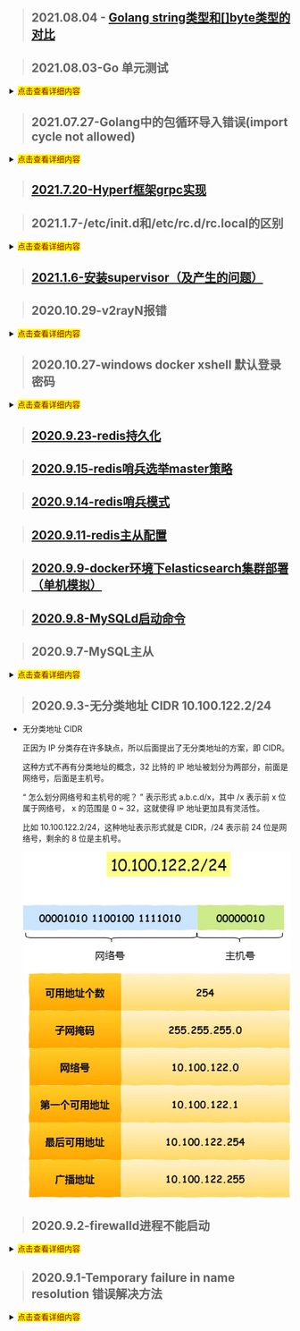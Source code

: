 <!--
// 内容折叠显示
<details>
    <summary><mark><font color=darkred>点击查看详细内容</font></mark></summary>
    ...内容...    
</details>
-->

> ## 2021.08.04 - [Golang string类型和[]byte类型的对比](./my/golang/string_byte)

> ## 2021.08.03-Go 单元测试


<details>
    <summary><mark><font color=darkred>点击查看详细内容</font></mark></summary>

- Go语言拥有一套单元测试和性能测试系统，仅需要添加很少的代码就可以快速测试一段需求代码。
- go test 命令，会自动读取源码目录下面名为 *_test.go 的文件，生成并运行测试用的可执行文件。

这里介绍几个常用的参数：
```
-bench regexp : 性能测试，支持表达式对测试函数进行筛选。`-bench .` 则是对所有的benchmark函数测试;
-run regexp : 只运行 regexp 匹配的函数，例如 `-run=Array` 那么就执行包含有 Array 开头的函数；
-benchmem:性能测试的时候显示测试函数的内存分配的统计信息
-cover : 开启测试覆盖率；
-v : 显示测试的详细信息;
```
</details>

> ## 2021.07.27-Golang中的包循环导入错误(import cycle not allowed)
<details>
    <summary><mark><font color=darkred>点击查看详细内容</font></mark></summary>

- 在go开发中,使用import导入相应包时,有时会碰到 `import cycle not allowed` 这个错误
- 错误产生的原因在于,你导入的包和你当前的包,互相导入(依赖)
- 这里举一个例子:

`Test/A`
```
package A

import "Test/B"
```

`Test/B`
```
package B

import "Test/A"
```
- 这里发生了什么?
    - A导入B
    - B又导入A
    - 致使两个包相互依赖,互相导入,从而出现 `import cycle not allowed` 这个错误
- 解决办法
    - 做好项目的包规划,有冲突的引用方法新建一个包,解决循环导入的错误
    - 网上有通过 `interface(接口)` 的方法解决这个问题,但我认为这样增加了复杂度,将简单的问题复杂化了

</details>

> ## [2021.7.20-Hyperf框架grpc实现](./my/sourceAnalysis/hyperf-grpc)

> ## 2021.1.7-/etc/init.d和/etc/rc.d/rc.local的区别
<details>
  <summary><mark><font color=darkred>点击查看详细内容</font></mark></summary>

- /etc/init.d 是一个目录（这个目录里面用于放置shell脚本，注意是脚本）：
    - 是/etc/rc.d/init.d的软链接
    - 这些脚本是启动脚本，用于Linux中服务的启动、停止、重启
    - 比如各种Linux中的服务都会有启动脚本放在这里，像是ssh服务的文件sshd，nginx、php-fpm的启动文件
- /etc/rc.d/rc.local 是一个文件（这个文件用于用户自定义开机启动程序）
    - 也就是说用户可以把需要开机启动的命令、运行可执行脚本的命令写入这个文件，这样就可以在系统启动时自动执行这个命令
    - 比如把一个shell脚本的完整路径写入这个文件，那这个shell脚本就会在开机后自动执行
    
- 为了方便理解，这里我们放一个详细介绍Linux启动流程的链接
    - [进去看看](./my/knowledgePoint/linuxStartProcessFlow)

</details>

> ## [2021.1.6-安装supervisor（及产生的问题）](./interview/linux?id=安装Supervisor)

> ## 2020.10.29-v2rayN报错
    
<details>
  <summary><mark><font color=darkred>点击查看详细内容</font></mark></summary>

- 报错内容：

    ```
    failed to read response header > websocket: close 1000 (normal)
    ```
- 错误原因：系统时间与服务器时间不一致
- 解决办法：校准系统时间

</details>

> ## 2020.10.27-windows docker xshell 默认登录密码

<details>
  <summary><mark><font color=darkred>点击查看详细内容</font></mark></summary>

- boot2docker用户和密码

| 用户    | 密码   | 进入方式 |
|--------|--------|------|
| docker | tcuser | ssh  |
| root   |        | command：sudo -i (docker用户下执行)  |

</details>

> ## [2020.9.23-redis持久化](./interview/redis?id=持久化)

> ## [2020.9.15-redis哨兵选举master策略](./interview/redis?id=哨兵选举策略)

> ## [2020.9.14-redis哨兵模式](./interview/redis?id=哨兵配置)

> ## [2020.9.11-redis主从配置](./interview/redis?id=主从配置)

> ## [2020.9.9-docker环境下elasticsearch集群部署（单机模拟）](./interview/elasticsearch?id=docker环境下集群部署（单机模拟）)

> ## [2020.9.8-MySQLd启动命令](./interview/mysql/mysql?id=mysqld启动命令)

> ## 2020.9.7-MySQL主从

<details>
  <summary><mark><font color=darkred>点击查看详细内容</font></mark></summary>

- MySQL主从服务器配置
    - MySQL版本：8.0.21
    - [主从同步的机制](./interview/mysql/mysql?id=数据库主从复制原理)
    - [步骤](./interview/mysql/mysql?id=主从复制操作)

</details>

> ## 2020.9.3-无分类地址 CIDR 10.100.122.2/24

<!-- <details>
  <summary><mark><font color=darkred>点击查看详细内容</font></mark></summary> -->

- 无分类地址 CIDR

    正因为 IP 分类存在许多缺点，所以后面提出了无分类地址的方案，即 CIDR。

    这种方式不再有分类地址的概念，32 比特的 IP 地址被划分为两部分，前面是网络号，后面是主机号。

    “ 怎么划分网络号和主机号的呢？
    ”
    表示形式 a.b.c.d/x，其中 /x 表示前 x 位属于网络号， x 的范围是 0 ~ 32，这就使得 IP 地址更加具有灵活性。

    比如 10.100.122.2/24，这种地址表示形式就是 CIDR，/24 表示前 24 位是网络号，剩余的 8 位是主机号。

    ![cidr](../../images/cidr.jpg)

<!-- </details> -->

> ## 2020.9.2-firewalld进程不能启动

<details>
  <summary><mark><font color=darkred>点击查看详细内容</font></mark></summary>

- firewalld进程启动不了（报错超时）[参考链接](https://blog.csdn.net/crynono/article/details/76132611)
    
    - 报错信息如下
    ```
    [root@VM_0_6_centos ~]#  systemctl status firewalld 
    ● firewalld.service - firewalld - dynamic firewall daemon
    Loaded: loaded (/usr/lib/systemd/system/firewalld.service; disabled; vendor preset: enabled)
    Active: failed (Result: timeout) since Wed 2020-09-02 10:19:58 CST; 4s ago
        Docs: man:firewalld(1)
    Process: 31626 ExecStart=/usr/sbin/firewalld --nofork --nopid $FIREWALLD_ARGS (code=exited, status=0/SUCCESS)
    Main PID: 31626 (code=exited, status=0/SUCCESS)

    Sep 02 10:18:28 VM_0_6_centos systemd[1]: Starting firewalld - dynamic firewall daemon...
    Sep 02 10:18:28 VM_0_6_centos firewalld[31626]: WARNING: AllowZoneDrifting is enabled. This is considered an insecure configuration option. It will be removed in a future release. Please consider disabling it now.
    Sep 02 10:19:58 VM_0_6_centos systemd[1]: firewalld.service start operation timed out. Terminating.
    Sep 02 10:19:58 VM_0_6_centos systemd[1]: Failed to start firewalld - dynamic firewall daemon.
    Sep 02 10:19:58 VM_0_6_centos systemd[1]: Unit firewalld.service entered failed state.
    Sep 02 10:19:58 VM_0_6_centos systemd[1]: firewalld.service failed.

    ```
- 执行以下命令后，恢复running：
    ```
    systemctl stop firewalld;pkill -f firewalld;systemctl start firewalld
    ```
    - 对于该解决方法，网上的解释
    ```
    该方法参考来源：

    http://centosfaq.org/centos/centos-7-firewalldservice-operation-time-out-systemctl-firewalld-issues/

    来自官方的faq,给了一些解释： systemd didn’t know about the process that it didn’t start in the first place of course
    ```

</details>

> ## 2020.9.1-Temporary failure in name resolution 错误解决方法

<details>
  <summary><mark><font color=darkred>点击查看详细内容</font></mark></summary>

## 问题产生：
    DNS服务器地址失效
        
## 解决：
    更换新的DNS服务器地址
    # /etc/resolv.conf它是DNS客户机配置文件，用于设置DNS服务器的IP地址及DNS域名
    nameserver 202.102.192.68

</details>